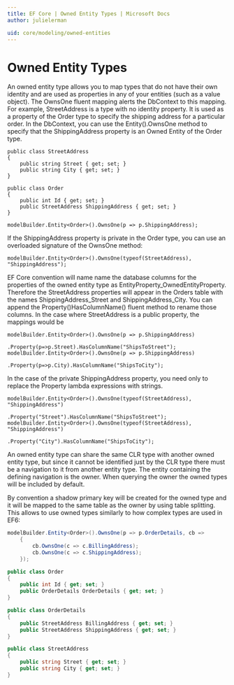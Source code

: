 ```yaml
---
title: EF Core | Owned Entity Types | Microsoft Docs
author: julielerman

uid: core/modeling/owned-entities
---
```

# Owned Entity Types

An owned entity type allows you to map types that do not have their own identity and are used as properties in any of your entities (such as a value object). The OwnsOne fluent mapping alerts the DbContext to this mapping. For example, StreetAddress is a type with no identity property. It is used as a property of the Order type to specify the shipping address for a particular order. In the DbContext, you can use the Entity().OwnsOne method to specify that the ShippingAddress property is an Owned Entity of the Order type.

```
public class StreetAddress
{
    public string Street { get; set; }
    public string City { get; set; }
}

public class Order
{
    public int Id { get; set; }
    public StreetAddress ShippingAddress { get; set; }
}

modelBuilder.Entity<Order>().OwnsOne(p => p.ShippingAddress);
```
If the ShippingAddress property is private in the Order type, you can use an overloaded signature of the OwnsOne method:

```
modelBuilder.Entity<Order>().OwnsOne(typeof(StreetAddress), "ShippingAddress");
```

EF Core convention will name name the database columns for the properties of the owned entity type as EntityProperty_OwnedEntityProperty. Therefore the StreetAddress properties will appear in the Orders table with the names ShippingAddress_Street and ShippingAddress_City. You can append the Property()HasColumnName() fluent method to rename those columns. In the case where StreetAddress is a public property, the mappings would be

```
modelBuilder.Entity<Order>().OwnsOne(p => p.ShippingAddress)
                            .Property(p=>p.Street).HasColumnName("ShipsToStreet");
modelBuilder.Entity<Order>().OwnsOne(p => p.ShippingAddress)
                            .Property(p=>p.City).HasColumnName("ShipsToCity");
```
In the case of the private ShippingAddress property, you need only to replace the Property lambda expressions with strings.

```
modelBuilder.Entity<Order>().OwnsOne(typeof(StreetAddress), "ShippingAddress")
                            .Property("Street").HasColumnName("ShipsToStreet");
modelBuilder.Entity<Order>().OwnsOne(typeof(StreetAddress), "ShippingAddress")
                            .Property("City").HasColumnName("ShipsToCity");
```

An owned entity type can share the same CLR type with another owned entity type, but since it cannot be identified just by the CLR type there must be a navigation to it from another entity type. The entity containing the defining navigation is the owner. When querying the owner the owned types will be included by default.

By convention a shadow primary key will be created for the owned type and it will be mapped to the same table as the owner by using table splitting. This allows to use owned types similarly to how complex types are used in EF6:

``` csharp
modelBuilder.Entity<Order>().OwnsOne(p => p.OrderDetails, cb =>
    {
        cb.OwnsOne(c => c.BillingAddress);
        cb.OwnsOne(c => c.ShippingAddress);
    });

public class Order
{
    public int Id { get; set; }
    public OrderDetails OrderDetails { get; set; }
}

public class OrderDetails
{
    public StreetAddress BillingAddress { get; set; }
    public StreetAddress ShippingAddress { get; set; }
}

public class StreetAddress
{
    public string Street { get; set; }
    public string City { get; set; }
}
```
